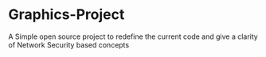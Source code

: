 # Graphics-Project
A Simple open source project to  redefine the current  code and give a clarity of Network Security based concepts
